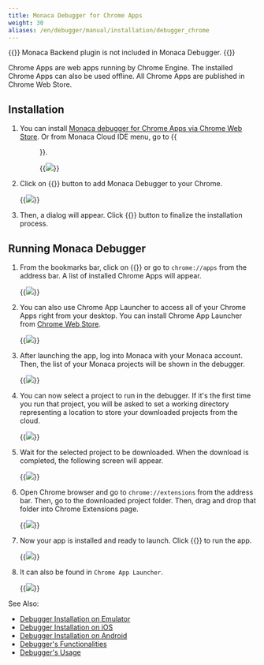 ```yaml
---
title: Monaca Debugger for Chrome Apps
weight: 30
aliases: /en/debugger/manual/installation/debugger_chrome
---
```


{{<note>}}
    Monaca Backend plugin is not included in Monaca Debugger.
{{</note>}}

Chrome Apps are web apps running by Chrome Engine. The installed Chrome
Apps can also be used offline. All Chrome Apps are published in Chrome
Web Store.

## Installation

1.  You can install [Monaca debugger for Chrome Apps via Chrome Web Store](https://chrome.google.com/webstore/detail/eampeimhpjmnimjbfajnbegjnafjadld).
    Or from Monaca Cloud IDE menu, go to {{<menu menu1="Debug" menu2="Setup Monaca Debugger" menu3="Debugger for Chrome Apps">}}.

    {{<img src="/images/debugger/manual/installation/debugger_chrome/1.png">}}  

2.  Click on {{<guilabel name="ADD TO CHROME">}} button to add Monaca Debugger to your Chrome.

    {{<img src="/images/debugger/manual/installation/debugger_chrome/2.png">}}  

3.  Then, a dialog will appear. Click {{<guilabel name="Add app">}} button to finalize the
    installation process.

## Running Monaca Debugger

1.  From the bookmarks bar, click on {{<guilabel name="Apps">}} or go to `chrome://apps` from
    the address bar. A list of installed Chrome Apps will appear.

    {{<img src="/images/debugger/manual/installation/debugger_chrome/3.png">}}

2.  You can also use Chrome App Launcher to access all of your Chrome
    Apps right from your desktop. You can install Chrome App Launcher
    from [Chrome Web Store](https://chrome.google.com/webstore).

    {{<img src="/images/debugger/manual/installation/debugger_chrome/4.png">}}

3.  After launching the app, log into Monaca with your Monaca account.
    Then, the list of your Monaca projects will be shown in the
    debugger.

    {{<img src="/images/debugger/manual/installation/debugger_chrome/5.png">}}

4.  You can now select a project to run in the debugger. If it's the
    first time you run that project, you will be asked to set a working
    directory representing a location to store your downloaded projects
    from the cloud.

    {{<img src="/images/debugger/manual/installation/debugger_chrome/6.png">}}

5.  Wait for the selected project to be downloaded. When the download is
    completed, the following screen will appear.

    {{<img src="/images/debugger/manual/installation/debugger_chrome/7.png">}}

6.  Open Chrome browser and go to `chrome://extensions` from the address
    bar. Then, go to the downloaded project folder. Then, drag and drop
    that folder into Chrome Extensions page.

    {{<img src="/images/debugger/manual/installation/debugger_chrome/8.png">}}

7.  Now your app is installed and ready to launch. Click {{<guilabel name="Launch">}} to run
    the app.

    {{<img src="/images/debugger/manual/installation/debugger_chrome/9.png">}}

8.  It can also be found in `Chrome App Launcher`.

    {{<img src="/images/debugger/manual/installation/debugger_chrome/10.png">}}

See Also:

- [Debugger Installation on Emulator](../debugger_emulator)
- [Debugger Installation on iOS](../debugger_ios)
- [Debugger Installation on Android](../debugger_android)
- [Debugger's Functionalities](../../features)
- [Debugger's Usage](../../debug)
